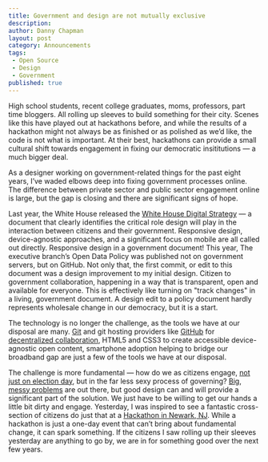 ```yaml
---
title: Government and design are not mutually exclusive 
description:
author: Danny Chapman
layout: post
category: Announcements
tags:
 - Open Source
 - Design
 - Government
published: true
---
```


High school students, recent college graduates, moms, professors, part time bloggers. All rolling up sleeves to build something for their city. Scenes like this have played out at hackathons before, and while the results of a hackathon might not always be as finished or as polished as we’d like, the code is not what is important. At their best, hackathons can provide a small cultural shift towards engagement in fixing our democratic insititutions — a much bigger deal. 

As a designer working on government-related things for the past eight years, I’ve waded  elbows deep into fixing government processes online. The difference between private sector and public sector engagement online is large, but the gap is closing and there are significant signs of hope. 

Last year, the White House released the [White House Digital Strategy](http://www.whitehouse.gov/sites/default/files/omb/egov/digital-government/digital-government.html) — a document that clearly identifies the critical role design will play in the interaction between citizens and their government. Responsive design, device-agnostic approaches, and a significant focus on mobile are all called out directly. Responsive design in a government document! This year, The executive branch’s Open Data Policy was published not on government servers, but on GitHub. Not only that, the first commit, or edit to this document was a design improvement to my initial design. Citizen to government collaboration, happening in a way that is transparent, open and available for everyone. This is effectively like turning on "track changes" in a living, government document. A design edit to a policy document hardly represents wholesale change in our democracy, but it is a start. 

The technology is no longer the challenge, as the tools we have at our disposal are many. [Git](http://git-scm.com/)
 and git hosting providers like [GitHub](http://www.github.com/) for [decentralized collaboration](http://www.ted.com/talks/clay_shirky_how_the_internet_will_one_day_transform_government.html), HTML5 and CSS3 to create accessible device-agnostic open content, smartphone adoption helping to bridge our broadband gap are just a few of the tools we have at our disposal. 

The challenge is more fundamental — how do we as citizens engage, [not just on election day](http://www.ted.com/talks/jennifer_pahlka_coding_a_better_government.html), but in the far less sexy process of governing? [Big, messy problems](http://www.dobt.co/blog/) are out there, but good design can and will provide a significant part of the solution. We just have to be willing to get our hands a little bit dirty and engage. Yesterday, I was inspired to see a fantastic cross-section of citizens do just that at a [Hackathon in Newark, NJ](https://twitter.com/search?q=%23hacknwk). While a hackathon is just a one-day event that can’t bring about fundamental change, it can spark something. If the citizens I saw rolling up their sleeves yesterday are anything to go by, we are in for something good over the next few years. 
